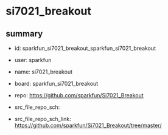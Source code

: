 # si7021_breakout
 
## summary 
* id: sparkfun_si7021_breakout_sparkfun_si7021_breakout
* user: sparkfun
* name: si7021_breakout
* board: sparkfun_si7021_breakout
* repo: https://github.com/sparkfun/Si7021_Breakout



* src_file_repo_sch: 
* src_file_repo_sch_link: https://github.com/sparkfun/Si7021_Breakout/tree/master/






